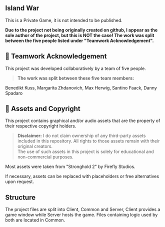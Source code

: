 ## Island War

This is a Private Game, it is not intended to be published. 

**Due to the project not being originally created on github, I appear as the sole author of the project, but this is NOT the case!
The work was split between the five people listed under "Teamwork Acknowledgement".**


## 🤝 Teamwork Acknowledgement

This project was developed collaboratively by a team of five people.  
> **The work was split between these five team members:**

Benedikt Kuss, Margarita Zhdanovich, Max Herwig, Santino Faack, Danny Spadaro


## 📁 Assets and Copyright

This project contains graphical and/or audio assets that are the property of their respective copyright holders.

> **Disclaimer:** I do not claim ownership of any third-party assets included in this repository. All rights to those assets remain with their original creators.  
> The use of such assets in this project is solely for educational and non-commercial purposes.

Most assets were taken from "Stronghold 2" by Firefly Studios.

If necessary, assets can be replaced with placeholders or free alternatives upon request.


## Structure

The project files are split into Client, Common and Server, Client provides a game window while Server hosts the game. Files containing logic used by both are located in Common.
